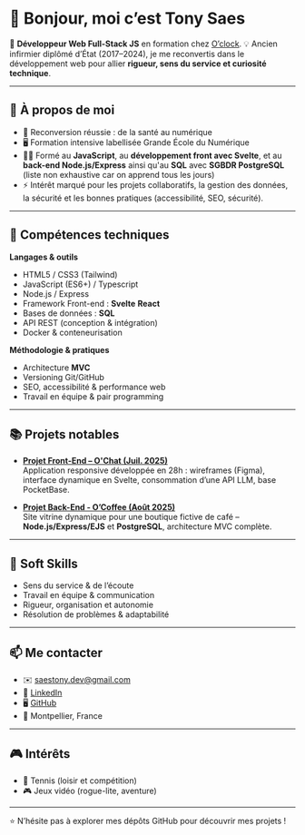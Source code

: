 # 👋 Bonjour, moi c’est Tony Saes

🎯 **Développeur Web Full-Stack JS** en formation chez [O’clock](https://oclock.io).
💡 Ancien infirmier diplômé d’État (2017–2024), je me reconvertis dans le développement web pour allier **rigueur, sens du service et curiosité technique**.

---

## 🚀 À propos de moi

- 🔄 Reconversion réussie : de la santé au numérique  
- 🖥️ Formation intensive labellisée Grande École du Numérique  
- 👨‍💻 Formé au **JavaScript**, au **développement front avec Svelte**, et au **back-end Node.js/Express** ainsi qu'au **SQL** avec **SGBDR PostgreSQL** (liste non exhaustive car on apprend tous les jours) 
- ⚡ Intérêt marqué pour les projets collaboratifs, la gestion des données, la sécurité et les bonnes pratiques (accessibilité, SEO, sécurité).

---

## 🧰 Compétences techniques

**Langages & outils**  
- HTML5 / CSS3 (Tailwind)  
- JavaScript (ES6+) / Typescript 
- Node.js / Express  
- Framework Front-end : **Svelte**  **React**
- Bases de données : **SQL** 
- API REST (conception & intégration)  
- Docker & conteneurisation  

**Méthodologie & pratiques**  
- Architecture **MVC**  
- Versioning Git/GitHub  
- SEO, accessibilité & performance web  
- Travail en équipe & pair programming  

---

## 📚 Projets notables

- [**Projet Front-End – O'Chat (Juil. 2025)**](https://github.com/TonySaes/Projet_Ochat)  
  Application responsive développée en 28h : wireframes (Figma), interface dynamique en Svelte, consommation d’une API LLM, base PocketBase.

- [**Projet Back-End - O’Coffee (Août 2025)**](https://github.com/TonySaes/Ocoffee_node.js_express)  
  Site vitrine dynamique pour une boutique fictive de café – **Node.js/Express/EJS** et **PostgreSQL**, architecture MVC complète. 

---

## 🤝 Soft Skills

- Sens du service & de l’écoute  
- Travail en équipe & communication  
- Rigueur, organisation et autonomie  
- Résolution de problèmes & adaptabilité  

---

## 📫 Me contacter

- ✉️ saestony.dev@gmail.com  
- 💼 [LinkedIn](https://www.linkedin.com/in/tony-saes-3a7a92366/)  
- 🖥️ [GitHub](https://github.com/TonySaes)  
- 📍 Montpellier, France  

---

## 🎮 Intérêts

- 🎾 Tennis (loisir et compétition)  
- 🎮 Jeux vidéo (rogue-lite, aventure)  

---

⭐ N’hésite pas à explorer mes dépôts GitHub pour découvrir mes projets !
